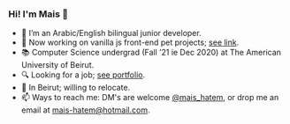 ### Hi! I'm Mais 👋
- 🌱 I’m an Arabic/English bilingual junior developer.
- 🔭 Now working on vanilla js front-end pet projects; [see link](https://itsmais.github.io/7Days7Websites/).
- 📚 Computer Science undergrad (Fall ’21 ie Dec 2020) at The American University of Beirut.
- 🔍 Looking for a job; [see portfolio](https://itsmais.github.io/).
- 📍 In Beirut; willing to relocate.
- 📫 Ways to reach me: DM's are welcome [@mais_hatem](https://twitter.com/mais_hatem), or drop me an email at mais-hatem@hotmail.com.

<!--
**itsmais/itsmais** is a ✨ _special_ ✨ repository because its `README.md` (this file) appears on your GitHub profile.

Here are some ideas to get you started:

- 🔭 I’m currently working on ...
- 🌱 I’m currently learning ...
- 👯 I’m looking to collaborate on ...
- 🤔 I’m looking for help with ...
- 💬 Ask me about ...
- 📫 How to reach me: ...
- 😄 Pronouns: ...
- ⚡ Fun fact: ...
-->
